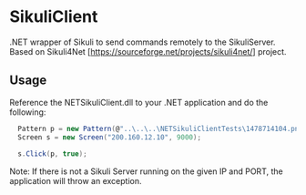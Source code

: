 # SikuliClient
.NET wrapper of Sikuli to send commands remotely to the SikuliServer. Based on Sikuli4Net [https://sourceforge.net/projects/sikuli4net/] project.


## Usage

Reference the NETSikuliClient.dll to your .NET application and do the following:

```cs
  Pattern p = new Pattern(@"..\..\..\NETSikuliClientTests\1478714104.png");
  Screen s = new Screen("200.160.12.10", 9000);
  
  s.Click(p, true);
```

Note: If there is not a Sikuli Server running on the given IP and PORT, the application will throw an exception.

